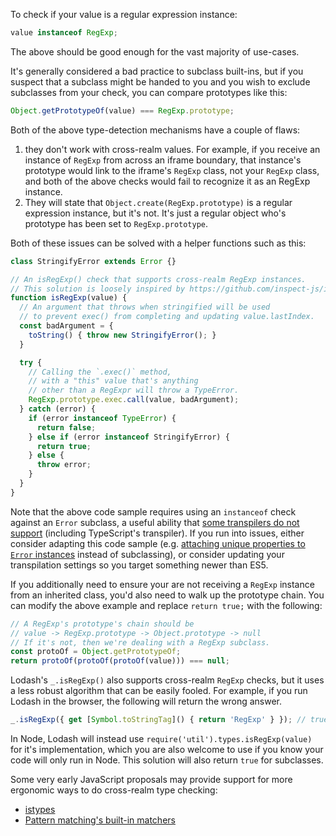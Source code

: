 To check if your value is a regular expression instance:

```javascript
value instanceof RegExp;
```

The above should be good enough for the vast majority of use-cases.

It's generally considered a bad practice to subclass built-ins, but if you suspect that a subclass might be handed to you and you wish to exclude subclasses from your check, you can compare prototypes like this:

```javascript
Object.getPrototypeOf(value) === RegExp.prototype;
```

Both of the above type-detection mechanisms have a couple of flaws:
1. they don't work with cross-realm values. For example, if you receive an instance of `RegExp` from across an iframe boundary, that instance's prototype would link to the iframe's `RegExp` class, not your `RegExp` class, and both of the above checks would fail to recognize it as an RegExp instance.
2. They will state that `Object.create(RegExp.prototype)` is a regular expression instance, but it's not. It's just a regular object who's prototype has been set to `RegExp.prototype`.

Both of these issues can be solved with a helper functions such as this:

```javascript
class StringifyError extends Error {}

// An isRegExp() check that supports cross-realm RegExp instances.
// This solution is loosely inspired by https://github.com/inspect-js/is-regex's implementation.
function isRegExp(value) {
  // An argument that throws when stringified will be used
  // to prevent exec() from completing and updating value.lastIndex.
  const badArgument = {
    toString() { throw new StringifyError(); }
  }

  try {
    // Calling the `.exec()` method,
    // with a "this" value that's anything
    // other than a RegExpr will throw a TypeError.
    RegExp.prototype.exec.call(value, badArgument);
  } catch (error) {
    if (error instanceof TypeError) {
      return false;
    } else if (error instanceof StringifyError) {
      return true;
    } else {
      throw error;
    }
  }
}
```

Note that the above code sample requires using an `instanceof` check against an `Error` subclass, a useful ability that [some transpilers do not support](https://stackoverflow.com/questions/33870684/why-doesnt-instanceof-work-on-instances-of-error-subclasses-under-babel-node) (including TypeScript's transpiler). If you run into issues, either consider adapting this code sample (e.g. [attaching unique properties to `Error` instances](https://stackoverflow.com/questions/1433558/handling-specific-errors-in-javascript-think-exceptions/67449268#67449268) instead of subclassing), or consider updating your transpilation settings so you target something newer than ES5.

If you additionally need to ensure your are not receiving a `RegExp` instance from an inherited class, you'd also need to walk up the prototype chain. You can modify the above example and replace `return true;` with the following:

```javascript
// A RegExp's prototype's chain should be
// value -> RegExp.prototype -> Object.prototype -> null
// If it's not, then we're dealing with a RegExp subclass.
const protoOf = Object.getPrototypeOf;
return protoOf(protoOf(protoOf(value))) === null;
```

Lodash's `_.isRegExp()` also supports cross-realm `RegExp` checks, but it uses a less robust algorithm that can be easily fooled. For example, if you run Lodash in the browser, the following will return the wrong answer.

```javascript
_.isRegExp({ get [Symbol.toStringTag]() { return 'RegExp' } }); // true
```

In Node, Lodash will instead use `require('util').types.isRegExp(value)` for it's implementation, which you are also welcome to use if you know your code will only run in Node. This solution will also return `true` for subclasses.

Some very early JavaScript proposals may provide support for more ergonomic ways to do cross-realm type checking:
* [istypes](https://github.com/jasnell/proposal-istypes)
* [Pattern matching's built-in matchers](https://github.com/tc39/proposal-pattern-matching#built-in-custom-matchers-1)
